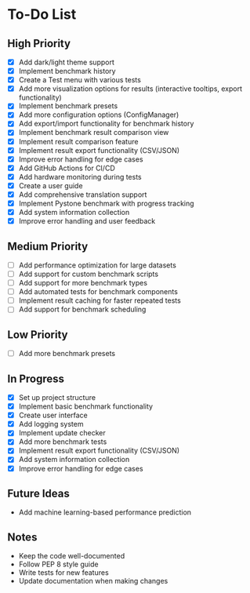 # To-Do List

## High Priority

- [x] Add dark/light theme support
- [x] Implement benchmark history
- [x] Create a Test menu with various tests
- [x] Add more visualization options for results (interactive tooltips, export functionality)
- [x] Implement benchmark presets
- [x] Add more configuration options (ConfigManager)
- [x] Add export/import functionality for benchmark history
- [x] Implement benchmark result comparison view
- [x] Implement result comparison feature
- [x] Implement result export functionality (CSV/JSON)
- [x] Improve error handling for edge cases
- [x] Add GitHub Actions for CI/CD
- [x] Add hardware monitoring during tests
- [x] Create a user guide
- [x] Add comprehensive translation support
- [x] Implement Pystone benchmark with progress tracking
- [x] Add system information collection
- [x] Improve error handling and user feedback

## Medium Priority

- [ ] Add performance optimization for large datasets
- [ ] Add support for custom benchmark scripts
- [ ] Add support for more benchmark types
- [ ] Add automated tests for benchmark components
- [ ] Implement result caching for faster repeated tests
- [ ] Add support for benchmark scheduling

## Low Priority

- [ ] Add more benchmark presets

## In Progress

- [x] Set up project structure
- [x] Implement basic benchmark functionality
- [x] Create user interface
- [x] Add logging system
- [x] Implement update checker
- [x] Add more benchmark tests
- [x] Implement result export functionality (CSV/JSON)
- [x] Add system information collection
- [x] Improve error handling for edge cases

## Future Ideas

- Add machine learning-based performance prediction

## Notes

- Keep the code well-documented
- Follow PEP 8 style guide
- Write tests for new features
- Update documentation when making changes
